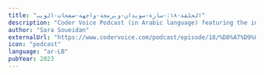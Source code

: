 ```yaml
---
title: "الحلقة-١٨:-سارة-سويدان-وبرمجة-واجهة-صفحات-الويب"
description: "Coder Voice Podcast (in Arabic language) featuring the inclusive web design engineer Sara Soueidan"
author: "Sara Soueidan"
externalUrl: "https://www.codervoice.com/podcast/episode/18/%D8%A7%D9%84%D8%AD%D9%84%D9%82%D8%A9-%D9%A1%D9%A8:-%D8%B3%D8%A7%D8%B1%D8%A9-%D8%B3%D9%88%D9%8A%D8%AF%D8%A7%D9%86-%D9%88%D8%A8%D8%B1%D9%85%D8%AC%D8%A9-%D9%88%D8%A7%D8%AC%D9%87%D8%A9-%D8%B5%D9%81%D8%AD%D8%A7%D8%AA-%D8%A7%D9%84%D9%88%D9%8A%D8%A8"
icon: "podcast"
language: "ar-LB"
pubYear: 2023
---
```

